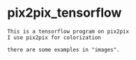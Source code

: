 # pix2pix_tensorflow
    This is a tensorflow program on pix2pix 
    I use pix2pix for colorization
    
    there are some examples in "images".

